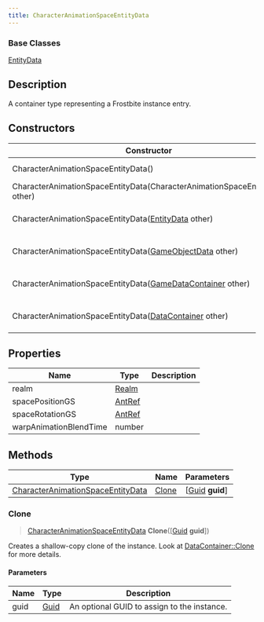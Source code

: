 ```yaml
---
title: CharacterAnimationSpaceEntityData
---
```

### Base Classes

[EntityData](EntityData)

## Description

A container type representing a Frostbite instance entry.

## Constructors

| Constructor                                                                                  | Description                                                                                                                                               |
| -------------------------------------------------------------------------------------------- | --------------------------------------------------------------------------------------------------------------------------------------------------------- |
| CharacterAnimationSpaceEntityData()                                                          | Create a new instance of this container type.                                                                                                             |
| CharacterAnimationSpaceEntityData(CharacterAnimationSpaceEntityData other)                   | Create a reference copy of an instance of the same type.                                                                                                  |
| CharacterAnimationSpaceEntityData([EntityData](EntityData) other)                            | Upcast an instance of type [EntityData](EntityData) to [CharacterAnimationSpaceEntityData](CharacterAnimationSpaceEntityData).                            |
| CharacterAnimationSpaceEntityData([GameObjectData](GameObjectData) other)                    | Upcast an instance of type [GameObjectData](GameObjectData) to [CharacterAnimationSpaceEntityData](CharacterAnimationSpaceEntityData).                    |
| CharacterAnimationSpaceEntityData([GameDataContainer](GameDataContainer) other)              | Upcast an instance of type [GameDataContainer](GameDataContainer) to [CharacterAnimationSpaceEntityData](CharacterAnimationSpaceEntityData).              |
| CharacterAnimationSpaceEntityData([DataContainer](/vext/ref/shared/class/datacontainer) other) | Upcast an instance of type [DataContainer](/vext/ref/shared/class/datacontainer) to [CharacterAnimationSpaceEntityData](CharacterAnimationSpaceEntityData). |

## Properties

| Name                   | Type             | Description |
| ---------------------- | ---------------- | ----------- |
| realm                  | [Realm](Realm)   |             |
| spacePositionGS        | [AntRef](AntRef) |             |
| spaceRotationGS        | [AntRef](AntRef) |             |
| warpAnimationBlendTime | number           |             |

## Methods

| Type                                                                   | Name            | Parameters                                     |
| ---------------------------------------------------------------------- | --------------- | ---------------------------------------------- |
| [CharacterAnimationSpaceEntityData](CharacterAnimationSpaceEntityData) | [Clone](#clone) | \[[Guid](/vext/ref/shared/class/guid) **guid**\] |

### Clone

> [CharacterAnimationSpaceEntityData](CharacterAnimationSpaceEntityData) **Clone**(\[[Guid](/vext/ref/shared/class/guid) **guid**\])

Creates a shallow-copy clone of the instance. Look at [DataContainer::Clone](/vext/ref/shared/class/datacontainer#clone) for more details.

#### Parameters

| Name | Type         | Description                                 |
| ---- | ------------ | ------------------------------------------- |
| guid | [Guid](Guid) | An optional GUID to assign to the instance. |
